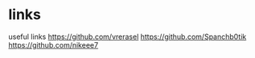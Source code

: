 # links
useful links 
https://github.com/vrerasel
https://github.com/Spanchb0tik
https://github.com/nikeee7
